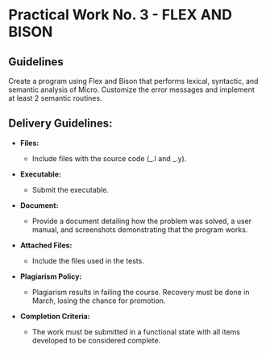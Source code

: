 # Practical Work No. 3 - FLEX AND BISON

## Guidelines

Create a program using Flex and Bison that performs lexical, syntactic, and semantic analysis of Micro. Customize the error messages and implement at least 2 semantic routines.

## Delivery Guidelines:

-   **Files:**

    -   Include files with the source code (_.l and _.y).

-   **Executable:**

    -   Submit the executable.

-   **Document:**

    -   Provide a document detailing how the problem was solved, a user manual, and screenshots demonstrating that the program works.

-   **Attached Files:**

    -   Include the files used in the tests.

-   **Plagiarism Policy:**

    -   Plagiarism results in failing the course. Recovery must be done in March, losing the chance for promotion.

-   **Completion Criteria:**

    -   The work must be submitted in a functional state with all items developed to be considered complete.
